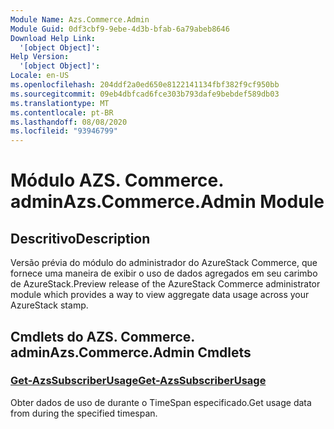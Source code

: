 ```yaml
---
Module Name: Azs.Commerce.Admin
Module Guid: 0df3cbf9-9ebe-4d3b-bfab-6a79abeb8646
Download Help Link:
  '[object Object]': 
Help Version:
  '[object Object]': 
Locale: en-US
ms.openlocfilehash: 204ddf2a0ed650e8122141134fbf382f9cf950bb
ms.sourcegitcommit: 09eb4dbfcad6fce303b793dafe9bebdef589db03
ms.translationtype: MT
ms.contentlocale: pt-BR
ms.lasthandoff: 08/08/2020
ms.locfileid: "93946799"
---
```

# <span data-ttu-id="d26d3-101">Módulo AZS. Commerce. admin</span><span class="sxs-lookup"><span data-stu-id="d26d3-101">Azs.Commerce.Admin Module</span></span>
## <span data-ttu-id="d26d3-102">Descritivo</span><span class="sxs-lookup"><span data-stu-id="d26d3-102">Description</span></span>
<span data-ttu-id="d26d3-103">Versão prévia do módulo do administrador do AzureStack Commerce, que fornece uma maneira de exibir o uso de dados agregados em seu carimbo de AzureStack.</span><span class="sxs-lookup"><span data-stu-id="d26d3-103">Preview release of the AzureStack Commerce administrator module which provides a way to view aggregate data usage across your AzureStack stamp.</span></span> 

## <span data-ttu-id="d26d3-104">Cmdlets do AZS. Commerce. admin</span><span class="sxs-lookup"><span data-stu-id="d26d3-104">Azs.Commerce.Admin Cmdlets</span></span>
### [<span data-ttu-id="d26d3-105">Get-AzsSubscriberUsage</span><span class="sxs-lookup"><span data-stu-id="d26d3-105">Get-AzsSubscriberUsage</span></span>](Get-AzsSubscriberUsage.md)
<span data-ttu-id="d26d3-106">Obter dados de uso de durante o TimeSpan especificado.</span><span class="sxs-lookup"><span data-stu-id="d26d3-106">Get usage data from during the specified timespan.</span></span>

